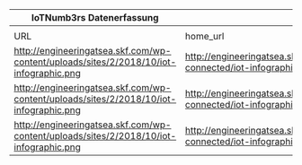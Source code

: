 |IoTNumb3rs Datenerfassung|||||||||||
| ---- | ---- | ---- | ---- | ---- | ---- | ---- | ---- | ---- | ---- | ---- |
||||||||||||
|URL|home_url|filename|device_class|device_count|market_class|market_volume|prognosis_year|publication_year|authorship_class|Dropbox folder|
|http://engineeringatsea.skf.com/wp-content/uploads/sites/2/2018/10/iot-infographic.png|http://engineeringatsea.skf.com/shipping-connected/iot-infographic/|file1_iot-infographic.png|generic IoT|500000000|||2003|2015|company|MariaMarg/20190106-1800|
|http://engineeringatsea.skf.com/wp-content/uploads/sites/2/2018/10/iot-infographic.png|http://engineeringatsea.skf.com/shipping-connected/iot-infographic/|file1_iot-infographic.png|generic IoT|25000000000|||2016|2015|company|MariaMarg/20190106-1800|
|http://engineeringatsea.skf.com/wp-content/uploads/sites/2/2018/10/iot-infographic.png|http://engineeringatsea.skf.com/shipping-connected/iot-infographic/|file1_iot-infographic.png|generic IoT|50000000000|||2020|2015|company|MariaMarg/20190106-1800|
